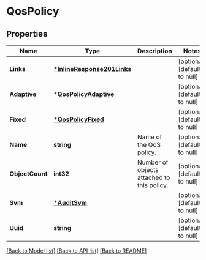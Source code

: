 # QosPolicy

## Properties
Name | Type | Description | Notes
------------ | ------------- | ------------- | -------------
**Links** | [***InlineResponse201Links**](inline_response_201__links.md) |  | [optional] [default to null]
**Adaptive** | [***QosPolicyAdaptive**](qos_policy_adaptive.md) |  | [optional] [default to null]
**Fixed** | [***QosPolicyFixed**](qos_policy_fixed.md) |  | [optional] [default to null]
**Name** | **string** | Name of the QoS policy. | [optional] [default to null]
**ObjectCount** | **int32** | Number of objects attached to this policy. | [optional] [default to null]
**Svm** | [***AuditSvm**](audit_svm.md) |  | [optional] [default to null]
**Uuid** | **string** |  | [optional] [default to null]

[[Back to Model list]](../README.md#documentation-for-models) [[Back to API list]](../README.md#documentation-for-api-endpoints) [[Back to README]](../README.md)



